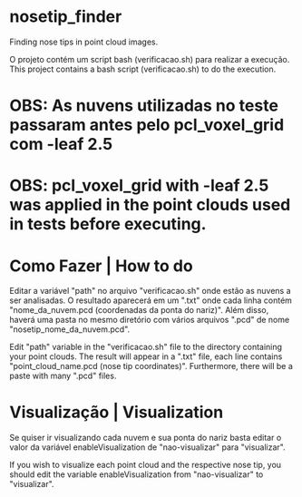 # nosetip_finder
Finding nose tips in point cloud images.

O projeto contém um script bash (verificacao.sh) para realizar a execução.
This project contains a bash script (verificacao.sh) to do the execution.
# OBS: As nuvens utilizadas no teste passaram antes pelo pcl_voxel_grid com -leaf 2.5
# OBS: pcl_voxel_grid with -leaf 2.5 was applied in the point clouds used in tests before executing.
# Como Fazer | How to do
Editar a variável "path" no arquivo "verificacao.sh" onde estão as nuvens a ser analisadas. O resultado aparecerá em um ".txt" onde cada linha contém "nome_da_nuvem.pcd (coordenadas da ponta do nariz)". Além disso, haverá uma pasta no mesmo diretório com vários arquivos ".pcd" de nome "nosetip_nome_da_nuvem.pcd".

Edit "path" variable in the "verificacao.sh" file to the directory containing your point clouds. The result will appear in a ".txt" file, each line contains "point_cloud_name.pcd (nose tip coordinates)". Furthermore, there will be a paste with many ".pcd" files.
# Visualização | Visualization
Se quiser ir visualizando cada nuvem e sua ponta do nariz basta editar o valor da variável enableVisualization de "nao-visualizar" para "visualizar".

If you wish to visualize each point cloud and the respective nose tip, you should edit the variable enableVisualization from "nao-visualizar" to "visualizar".
